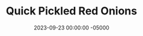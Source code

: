---
layout: post
title:  "Quick Pickled Red Onions"
date:   2023-09-23 00:00:00 -05000
categories: 
- Recipes
- Sauces, etc.
permalink: /recipes/pickled-onions
image: /assets/Food/Spreads, Sauces, Toppings/Quick Pickles/quick-pickles.jpg
ing: quickpickle-ing
facts: quickpickle-facts
Prep: 10
Rest: 
Cook: 
Source1: 
Source2: 
Description: Quick pickles add a great color and flavor pop to nearly every dish, and red onions are my personal favorite vegetable for this. Simply cover with water and vinegar in a mason jar, and you're done!
Instructions: 
- Cut the red onions into long thin strips and add to a mason jar. Season with salt and minced garlic. Pour in vinegar and water. The onions should be just covered, about half water to half vinegar. Let pickle in the fridge for at least a few days before eating<br><br>

- Pour in vinegar and water. The onions should be just covered, about half water to half vinegar. Let pickle in the fridge for at least a few days before eating
---